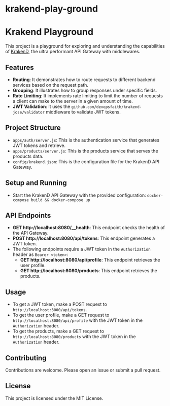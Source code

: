 # krakend-play-ground
# Krakend Playground

This project is a playground for exploring and understanding the capabilities of [KrakenD](https://www.krakend.io/), the ultra performant API Gateway with middlewares.

## Features
- **Routing**: It demonstrates how to route requests to different backend services based on the request path.
- **Grouping**: It illustrates how to group responses under specific fields.
- **Rate Limiting**: It implements rate limiting to limit the number of requests a client can make to the server in a given amount of time.
- **JWT Validation**: It uses the `github.com/devopsfaith/krakend-jose/validator` middleware to validate JWT tokens.

## Project Structure

- `apps/auth/server.js`: This is the authentication service that generates JWT tokens and retrieve.
- `apps/products/server.js`: This is the products service that serves the products data.
- `config/krakend.json`: This is the configuration file for the KrakenD API Gateway.

## Setup and Running

- Start the KrakenD API Gateway with the provided configuration: `docker-compose build && docker-compose up`

## API Endpoints

- **GET http://localhost:8080/__health**: This endpoint checks the health of the API Gateway.
- **POST http://localhost:8080/api/tokens**: This endpoint generates a JWT token.
- The following endpoints require a JWT token in the `Authorization` header as `Bearer <token>`:
  - **GET http://localhost:8080/api/profile**: This endpoint retrieves the user profile.
  - **GET http://localhost:8080/products**: This endpoint retrieves the products.

## Usage
- To get a JWT token, make a POST request to `http://localhost:3000/api/tokens`.
- To get the user profile, make a GET request to `http://localhost:8080/api/profile` with the JWT token in the `Authorization` header.
- To get the products, make a GET request to `http://localhost:8080/products` with the JWT token in the `Authorization` header.

## Contributing

Contributions are welcome. Please open an issue or submit a pull request.

## License

This project is licensed under the MIT License.
